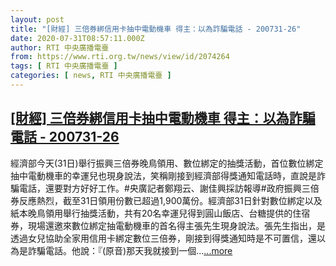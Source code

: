 ```yaml
---
layout: post
title: "[財經] 三倍券綁信用卡抽中電動機車 得主：以為詐騙電話 - 200731-26"
date: 2020-07-31T08:57:11.000Z
author: RTI 中央廣播電臺
from: https://www.rti.org.tw/news/view/id/2074264
tags: [ RTI 中央廣播電臺 ]
categories: [ news, RTI 中央廣播電臺 ]
---
```

<!--1596185831000-->
[[財經] 三倍券綁信用卡抽中電動機車 得主：以為詐騙電話 - 200731-26](https://www.rti.org.tw/news/view/id/2074264)
------

<div>
經濟部今天(31日)舉行振興三倍券晚鳥領用、數位綁定的抽獎活動，首位數位綁定抽中電動機車的幸運兒也現身說法，笑稱剛接到經濟部得獎通知電話時，直說是詐騙電話，還要對方好好工作。#央廣記者鄭翔云、謝佳興採訪報導#政府振興三倍券反應熱烈，截至31日領用份數已超過1,900萬份。經濟部31日針對數位綁定以及紙本晚鳥領用舉行抽獎活動，共有20名幸運兒得到圓山飯店、台糖提供的住宿券，現場還邀來數位綁定抽電動機車的首名得主張先生現身說法。張先生指出，是透過女兒協助全家用信用卡綁定數位三倍券，剛接到得獎通知時是不可置信，還以為是詐騙電話。他說：『(原音)那天我就接到一個...<a target="_blank" href="https://www.rti.org.tw/news/view/id/2074264">...more</a>
</div>

